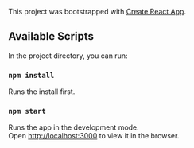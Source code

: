 This project was bootstrapped with [Create React App](https://github.com/facebook/create-react-app).

## Available Scripts

In the project directory, you can run:

### `npm install`

Runs the install first.


### `npm start`

Runs the app in the development mode.<br />
Open [http://localhost:3000](http://localhost:3000) to view it in the browser.
